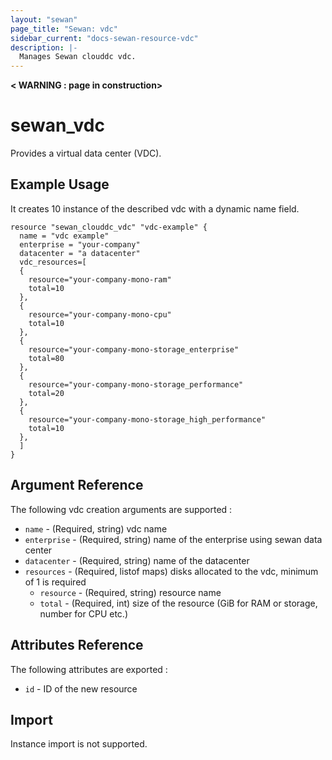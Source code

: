 ```yaml
---
layout: "sewan"
page_title: "Sewan: vdc"
sidebar_current: "docs-sewan-resource-vdc"
description: |-
  Manages Sewan clouddc vdc.
---
```


**< WARNING : page in construction>**

# sewan\_vdc

Provides a virtual data center (VDC).

## Example Usage

It creates 10 instance of the described vdc with a dynamic name field.

```hcl
resource "sewan_clouddc_vdc" "vdc-example" {
  name = "vdc example"
  enterprise = "your-company"
  datacenter = "a datacenter"
  vdc_resources=[
  {
    resource="your-company-mono-ram"
    total=10
  },
  {
    resource="your-company-mono-cpu"
    total=10
  },
  {
    resource="your-company-mono-storage_enterprise"
    total=80
  },
  {
    resource="your-company-mono-storage_performance"
    total=20
  },
  {
    resource="your-company-mono-storage_high_performance"
    total=10
  },
  ]
}
```

## Argument Reference

The following vdc creation arguments are supported :

* `name` - (Required, string) vdc name
* `enterprise` - (Required, string) name of the enterprise using sewan data center
* `datacenter` - (Required, string) name of the datacenter
* `resources` - (Required, listof maps) disks allocated to the vdc, minimum of 1 is required
  * `resource` - (Required, string) resource name
  * `total` - (Required, int) size of the resource (GiB for RAM or storage, number for CPU etc.)

## Attributes Reference

The following attributes are exported :

* `id` - ID of the new resource

## Import

Instance import is not supported.
